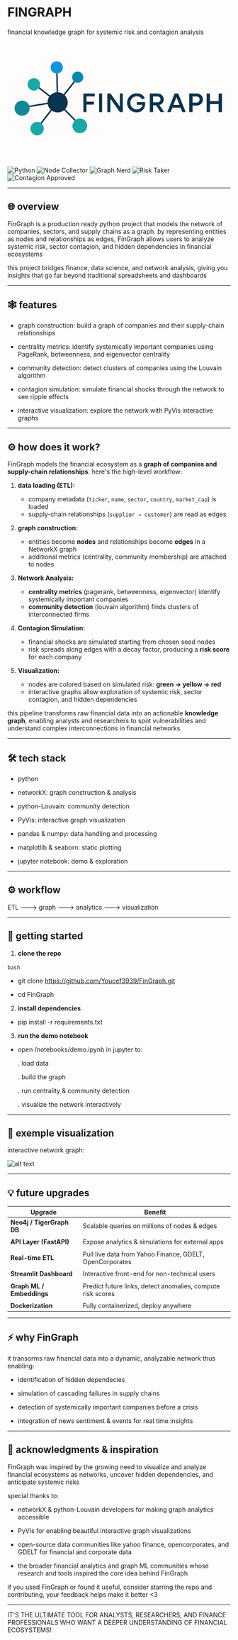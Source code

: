 # FINGRAPH

financial knowledge graph for systemic risk and contagion analysis

![alt text](fingraph.png)

![Python](https://img.shields.io/badge/python-3.11-blue?logo=python&logoColor=white)
![Node Collector](https://img.shields.io/badge/Node_Collector-yes-brightgreen)
![Graph Nerd](https://img.shields.io/badge/Graph_Nerd-100%25-blue)
![Risk Taker](https://img.shields.io/badge/Risk_Taker-high-red)
![Contagion Approved](https://img.shields.io/badge/Contagion_Approved-✓-yellow)


---

## 🌐 overview

FinGraph is a production ready python project that models the network of companies, sectors, and supply chains as a graph. by representing entities as nodes and relationships as edges, FinGraph allows users to analyze systemic risk, sector contagion, and hidden dependencies in financial ecosystems

this project bridges finance, data science, and network analysis, giving you insights that go far beyond traditional spreadsheets and dashboards


---

## 🕸️ features

- graph construction: build a graph of companies and their supply-chain relationships

- centrality metrics: identify systemically important companies using PageRank, betweenness, and eigenvector centrality

- community detection: detect clusters of companies using the Louvain algorithm

- contagion simulation: simulate financial shocks through the network to see ripple effects

- interactive visualization: explore the network with PyVis interactive graphs


---


## ⚙️ how does it work?
FinGraph models the financial ecosystem as a **graph of companies and supply-chain relationships**. here's the high-level workflow:

1. **data loading (ETL):**  
   - company metadata (`ticker`, `name`, `sector`, `country`, `market_cap`) is loaded  
   - supply-chain relationships (`supplier → customer`) are read as edges

2. **graph construction:**  
   - entities become **nodes** and relationships become **edges** in a NetworkX graph  
   - additional metrics (centrality, community membership) are attached to nodes

3. **Network Analysis:**  
   - **centrality metrics** (pagerank, betweenness, eigenvector) identify systemically important companies  
   - **community detection** (louvain algorithm) finds clusters of interconnected firms

4. **Contagion Simulation:**  
   - financial shocks are simulated starting from chosen seed nodes
   - risk spreads along edges with a decay factor, producing a **risk score** for each company  

5. **Visualization:**  
   - nodes are colored based on simulated risk: **green → yellow → red**
   - interactive graphs allow exploration of systemic risk, sector contagion, and hidden dependencies

this pipeline transforms raw financial data into an actionable **knowledge graph**, enabling analysts and researchers to spot vulnerabilities and understand complex interconnections in financial networks


---

## 🛠️ tech stack

- python

- networkX: graph construction & analysis

- python-Louvain: community detection

- PyVis: interactive graph visualization

- pandas & numpy: data handling and processing

- matplotlib & seaborn: static plotting

- jupyter notebook: demo & exploration


---


## ⚙️ workflow

ETL ---> graph ---> analytics ---> visualization

---

## 🚀 getting started

1. **clone the repo**

```bash```

- git clone https://github.com/Youcef3939/FinGraph.git

- cd FinGraph

2. **install dependencies**

- pip install -r requirements.txt

3. **run the demo notebook**

- open /notebooks/demo.ipynb in jupyter to:

    . load data

    . build the graph

    . run centrality & community detection

    . visualize the network interactively


---

## 🔬 exemple visualization

interactive network graph:

![alt text](<Capture d'écran 2025-09-12 152046.png>)

---

## 💡 future upgrades

| Upgrade                   | Benefit                                                     |
| ------------------------- | ----------------------------------------------------------- |
| **Neo4j / TigerGraph DB** | Scalable queries on millions of nodes & edges               |
|                           |                                                             |        
| **API Layer (FastAPI)**   | Expose analytics & simulations for external apps            |
|                           |                                                             |        
| **Real-time ETL**         | Pull live data from Yahoo Finance, GDELT, OpenCorporates    |
|                           |                                                             |  
| **Streamlit Dashboard**   | Interactive front-end for non-technical users               |
|                           |                                                             |        
| **Graph ML / Embeddings** | Predict future links, detect anomalies, compute risk scores |
|                           |                                                             |
| **Dockerization**         | Fully containerized, deploy anywhere                        |


---

## ⚡ why FinGraph

it transorms raw financial data into a dynamic, analyzable network thus enabling:

- identification of hidden dependecies

- simulation of cascading failures in supply chains

- detection of systemically important companies before a crisis

- integration of news sentiment & events for real time insights

---

## 🙏 acknowledgments & inspiration

FinGraph was inspired by the growing need to visualize and analyze financial ecosystems as networks, uncover hidden dependencies, and anticipate systemic risks

special thanks to:

- networkX & python-Louvain developers for making graph analytics accessible

- PyVis for enabling beautiful interactive graph visualizations

- open-source data communities like yahoo finance, opencorporates, and GDELT for financial and corporate data

- the broader financial analytics and graph ML communities whose research and tools inspired the core idea behind FinGraph

if you used FinGraph or found it useful, consider starring the repo and contributing, your feedback helps make it better <3 

---

IT'S THE ULTIMATE TOOL FOR ANALYSTS, RESEARCHERS, AND FINANCE PROFESSIONALS WHO WANT A DEEPER UNDERSTANDING OF FINANCIAL ECOSYSTEMS!   
